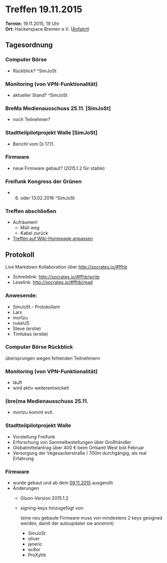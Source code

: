 # Treffen 19.11.2015
**Termin:** 19.11.2015, 19 Uhr  
**Ort:** Hackerspace Bremen e.V. ([Anfahrt](https://www.hackerspace-bremen.de/anfahrt/))

## Tagesordnung

### Computer Börse
* Rückblick? ^SimJoSt

### Monitoring (von VPN-Funktionalität)
* aktueller Stand? ^SimJoSt

### BreMa Medienausschuss 25.11. [SimJoSt]
* noch Teilnehmer?

### Stadtteilpilotprojekt Walle [SimJoSt]
* Bericht vom Di 17.11.

### Firmware
* neue Firmware gebaut? (2015.1.2 für stable)

### Freifunk Kongress der Grünen
* 06. oder 13.02.2016 ^SimJoSt


### Treffen abschließen
* Aufräumen!
  * Müll weg
  * Kabel zurück
* [Treffen auf Wiki-Homepage anpassen](Home)


## Protokoll
Live Markdown Kollaboration über http://socrates.io/#ffhb
* Schreiblink: http://socrates.io/#ffhb/write
* Leselink: http://socrates.io/#ffhb/read

### Anwesende:
* SimJoSt - Protokollant
* Lars
* mortzu
* nukeUS
* Steve (erstie)
* Timlukas (erstie)

### Computer Börse Rückblick
übersprungen wegen fehlenden Teilnehmern

### Monitoring (von VPN-Funktionalität)
* läuft
* wird aktiv weiterentwickelt

### (bre(ma Medienausschuss 25.11.
* mortzu kommt evtl.

### Stadtteilpilotprojekt Walle
* Vorstellung Freifunk
* Erforschung von Sammelbestellungen über Großhändler
* Globalmittelantrag über 400 € beim Ortsamt West bist Februar
* Versorgung der Vegesackerstraße / 700m durchgängig; als real Erfahrung

### Firmware
* wurde gebaut und ab dem [09.11.2015](http://wiki.bremen.freifunk.net/Firmware/Versions-Changelog#freifunk-bremen-versionen_2015-1-2-bremen2-09-11-2015) ausgerollt
* Änderungen
  * Gluon-Version 2015.1.2
  * signing-keys hinzugefügt von:
  
    (eine neu gebaute Firmware muss von mindestens 2 keys gesigned werden, damit der autoupdater sie annimmt)
    * SimJoSt
    * oliver
    * janeric
    * ec8or
    * ProXyhb